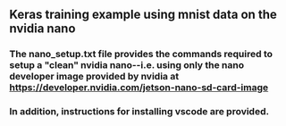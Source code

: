 ## Keras training example using mnist data on the nvidia nano

### The nano_setup.txt file provides the commands required to setup a "clean" nvidia nano--i.e. using only the nano developer image provided by nvidia at https://developer.nvidia.com/jetson-nano-sd-card-image

### In addition, instructions for installing vscode are provided.

